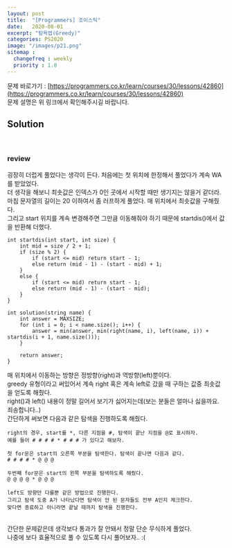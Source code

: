 ```yaml
---
layout: post
title:  "[Programmers] 조이스틱"
date:   2020-08-01
excerpt: "탐욕법(Greedy)"
categories: PS2020
image: "/images/p21.png"
sitemap :
  changefreq : weekly
  priority : 1.0
---
```

문제 바로가기 : [https://programmers.co.kr/learn/courses/30/lessons/42860](https://programmers.co.kr/learn/courses/30/lessons/42860)<br>
문제 설명은 위 링크에서 확인해주시길 바랍니다.<br>
## Solution
<script src="https://gist.github.com/yooniversal/27fab8ad93157d698fdcb414e35ac640.js"></script><br>

### review
굉장히 더럽게 풀었다는 생각이 든다. 처음에는 첫 위치에 한정해서 풀었다가 계속 WA를 받았었다.<br>
더 생각을 해보니 최솟값은 인덱스가 0인 곳에서 시작할 때만 생기지는 않을거 같더라.<br>
마침 문자열의 길이는 20 이하여서 좀 러프하게 풀었다. 매 위치에서 최솟값을 구해줬다.<br>
그리고 start 위치를 계속 변경해주면 그만큼 이동해줘야 하기 때문에 startdis()에서 값을 반환해 더했다.<br>
```
int startdis(int start, int size) {
    int mid = size / 2 + 1;
    if (size % 2) {
        if (start <= mid) return start - 1;
        else return (mid - 1) - (start - mid) + 1;
    }
    else {
        if (start <= mid) return start - 1;
        else return (mid - 1) - (start - mid);
    }
}

int solution(string name) {
    int answer = MAXSIZE;
    for (int i = 0; i < name.size(); i++) {
        answer = min(answer, min(right(name, i), left(name, i)) + startdis(i + 1, name.size()));
    }

    return answer;
}
```
매 위치에서 이동하는 방향은 정방향(right)과 역방향(left)뿐이다.<br>
greedy 유형이라고 써있어서 계속 right 혹은 계속 left로 갔을 때 구하는 값중 최솟값을 얻도록 해줬다.<br>
right()과 left() 내용이 정말 길어서 보기가 싫어지는데(보는 분들은 얼마나 싫을까요. 죄송합니다..)<br>
간단하게 써보면 다음과 같은 탐색을 진행하도록 해줬다.<br>
```
right의 경우, start를 *, 다른 지점을 #, 탐색이 끝난 지점을 @로 표시하자.
예를 들어 # # # # * # # # 가 있다고 해보자.

첫 for문은 start의 오른쪽 부분을 탐색한다. 탐색이 끝나면 다음과 같다.
# # # # * @ @ @

두번째 for문은 start의 왼쪽 부분을 탐색하도록 해줬다.
@ @ @ @ * @ @ @

left도 방향만 다를뿐 같은 방법으로 진행한다.
그리고 탐색 도중 A가 나타났다면 탐색이 안 된 문자들도 전부 A인지 체크한다.
맞다면 종료하고 아니라면 끝날 때까지 탐색을 진행한다.
```
<br>
간단한 문제같은데 생각보다 통과가 잘 안돼서 정말 단순 무식하게 풀었다.<br>
나중에 보다 효율적으로 풀 수 있도록 다시 풀어보자.. :(


<script src="https://utteranc.es/client.js"
        repo="yooniversal/blog-comments"
        issue-term="pathname"
        theme="github-light"
        crossorigin="anonymous"
        async>
</script>
